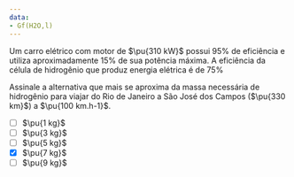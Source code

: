 ```yaml
---
data:
- Gf(H2O,l)
---
```


Um carro elétrico com motor de $\pu{310 kW}$ possui $95\%$ de eficiência e utiliza aproximadamente $15\%$ de sua potência máxima. A eficiência da célula de hidrogênio que produz energia elétrica é de $75\%$ 

Assinale a alternativa que mais se aproxima da massa necessária de hidrogênio para viajar do Rio de Janeiro a São José dos Campos ($\pu{330 km}$) a $\pu{100 km.h-1}$.

- [ ] $\pu{1 kg}$
- [ ] $\pu{3 kg}$
- [ ] $\pu{5 kg}$
- [x] $\pu{7 kg}$
- [ ] $\pu{9 kg}$